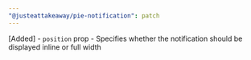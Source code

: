 ```yaml
---
"@justeattakeaway/pie-notification": patch
---
```


[Added] - `position` prop - Specifies whether the notification should be displayed inline or full width
